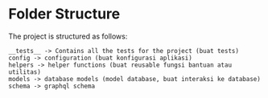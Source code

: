 # Folder Structure

The project is structured as follows:

```
__tests__ -> Contains all the tests for the project (buat tests)
config -> configuration (buat konfigurasi aplikasi)
helpers -> helper functions (buat reusable fungsi bantuan atau utilitas)
models -> database models (model database, buat interaksi ke database)
schema -> graphql schema
```
